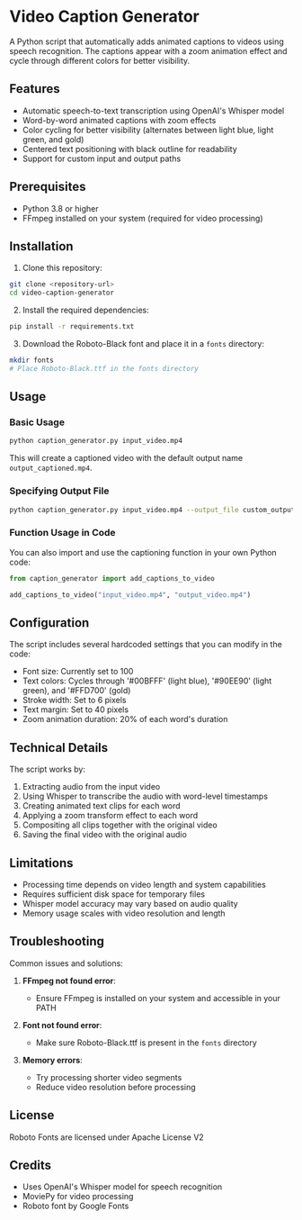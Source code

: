 # Video Caption Generator

A Python script that automatically adds animated captions to videos using speech recognition. The captions appear with a zoom animation effect and cycle through different colors for better visibility.

## Features

- Automatic speech-to-text transcription using OpenAI's Whisper model
- Word-by-word animated captions with zoom effects
- Color cycling for better visibility (alternates between light blue, light green, and gold)
- Centered text positioning with black outline for readability
- Support for custom input and output paths

## Prerequisites

- Python 3.8 or higher
- FFmpeg installed on your system (required for video processing)

## Installation

1. Clone this repository:
```bash
git clone <repository-url>
cd video-caption-generator
```

2. Install the required dependencies:
```bash
pip install -r requirements.txt
```

3. Download the Roboto-Black font and place it in a `fonts` directory:
```bash
mkdir fonts
# Place Roboto-Black.ttf in the fonts directory
```

## Usage

### Basic Usage

```bash
python caption_generator.py input_video.mp4
```

This will create a captioned video with the default output name `output_captioned.mp4`.

### Specifying Output File

```bash
python caption_generator.py input_video.mp4 --output_file custom_output.mp4
```

### Function Usage in Code

You can also import and use the captioning function in your own Python code:

```python
from caption_generator import add_captions_to_video

add_captions_to_video("input_video.mp4", "output_video.mp4")
```

## Configuration

The script includes several hardcoded settings that you can modify in the code:

- Font size: Currently set to 100
- Text colors: Cycles through '#00BFFF' (light blue), '#90EE90' (light green), and '#FFD700' (gold)
- Stroke width: Set to 6 pixels
- Text margin: Set to 40 pixels
- Zoom animation duration: 20% of each word's duration

## Technical Details

The script works by:
1. Extracting audio from the input video
2. Using Whisper to transcribe the audio with word-level timestamps
3. Creating animated text clips for each word
4. Applying a zoom transform effect to each word
5. Compositing all clips together with the original video
6. Saving the final video with the original audio

## Limitations

- Processing time depends on video length and system capabilities
- Requires sufficient disk space for temporary files
- Whisper model accuracy may vary based on audio quality
- Memory usage scales with video resolution and length

## Troubleshooting

Common issues and solutions:

1. **FFmpeg not found error**:
   - Ensure FFmpeg is installed on your system and accessible in your PATH

2. **Font not found error**:
   - Make sure Roboto-Black.ttf is present in the `fonts` directory

3. **Memory errors**:
   - Try processing shorter video segments
   - Reduce video resolution before processing

## License

Roboto Fonts are licensed under Apache License V2

## Credits

- Uses OpenAI's Whisper model for speech recognition
- MoviePy for video processing
- Roboto font by Google Fonts